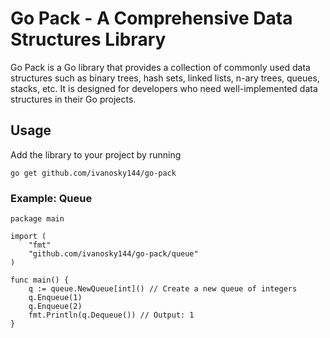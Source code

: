 # Go Pack - A Comprehensive Data Structures Library

Go Pack is a Go library that provides a collection of commonly used data structures such as binary trees, hash sets, linked lists, n-ary trees, queues, stacks, etc. It is designed for developers who need well-implemented data structures in their Go projects.

## Usage

Add the library to your project by running
```
go get github.com/ivanosky144/go-pack
```

### Example: Queue

```
package main

import (
    "fmt"
    "github.com/ivanosky144/go-pack/queue"
)

func main() {
    q := queue.NewQueue[int]() // Create a new queue of integers
    q.Enqueue(1)
    q.Enqueue(2)
    fmt.Println(q.Dequeue()) // Output: 1
}
```

